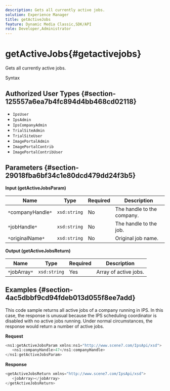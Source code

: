 ```yaml
---
description: Gets all currently active jobs.
solution: Experience Manager
title: getActiveJobs
feature: Dynamic Media Classic,SDK/API
role: Developer,Administrator
---
```


# getActiveJobs{#getactivejobs}

Gets all currently active jobs.

 Syntax 

## Authorized User Types {#section-125557a6ea7b4fc894d4bb468cd02118}

* `IpsUser` 
* `IpsAdmin` 
* `IpsCompanyAdmin` 
* `TrialSiteAdmin` 
* `TrialSiteUser` 
* `ImagePortalAdmin` 
* `ImagePortalContrib` 
* `ImagePortalContribUser`

## Parameters {#section-29018fba6bf34c1e80dcd479dd24f3b5}

**Input (getActiveJobsParam)** 

|  Name  | Type  | Required  | Description  |
|---|---|---|---|
|  `*`companyHandle`*`  | `xsd:string`  | No  | The handle to the company.  |
|  `*`jobHandle`*`  | `xsd:string`  | No  | The handle to the job.  |
|  `*`originalName`*`  | `xsd:string`  | No  | Original job name.  |

**Output (getActiveJobsReturn)** 

|  Name  | Type  | Required  | Description  |
|---|---|---|---|
|  `*`jobArray`*`  | `xsd:string`  | Yes  | Array of active jobs.  |

## Examples {#section-4ac5dbbf9cd94fdeb013d055f8ee7add}

This code sample returns all active jobs of a company running in IPS. In this case, the response is unusual because the IPS scheduling coordinator is disabled with no active jobs running. Under normal circumstances, the response would return a number of active jobs.

**Request** 

```java
<ns1:getActiveJobsParam xmlns:ns1="http://www.scene7.com/IpsApi/xsd">
   <ns1:companyHandle>47</ns1:companyHandle>
</ns1:getActiveJobsParam>
```

**Response** 

```java
<getActiveJobsReturn xmlns="http://www.scene7.com/IpsApi/xsd">
   <jobArray></jobArray>
</getActiveJobsReturn>
```


